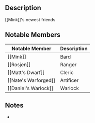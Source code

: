 ## Description
[[Mink]]'s newest friends

## Notable Members
| Notable Member       | Description |
| -------------------- | ----------- |
| [[Mink]]             | Bard        |
| [[Rosjen]]           | Ranger      |
| [[Matt's Dwarf]]     | Cleric      |
| [[Nate's Warforged]] | Artificer   |
| [[Daniel's Warlock]] | Warlock            |

## Notes
* 